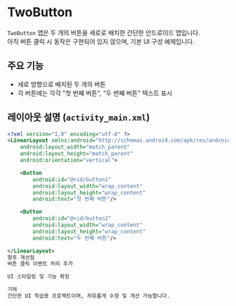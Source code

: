 # TwoButton

`TwoButton` 앱은 두 개의 버튼을 세로로 배치한 간단한 안드로이드 앱입니다.  
아직 버튼 클릭 시 동작은 구현되어 있지 않으며, 기본 UI 구성 예제입니다.

## 주요 기능

- 세로 방향으로 배치된 두 개의 버튼  
- 각 버튼에는 각각 "첫 번째 버튼", "두 번째 버튼" 텍스트 표시  

## 레이아웃 설명 (`activity_main.xml`)

```xml
<?xml version="1.0" encoding="utf-8" ?>
<LinearLayout xmlns:android="http://schemas.android.com/apk/res/android"
    android:layout_width="match_parent"
    android:layout_height="match_parent"
    android:orientation="vertical">

    <Button
        android:id="@+id/button1"
        android:layout_width="wrap_content"
        android:layout_height="wrap_content"
        android:text="첫 번째 버튼"/>

    <Button
        android:id="@+id/button2"
        android:layout_width="wrap_content"
        android:layout_height="wrap_content"
        android:text="두 번째 버튼"/>

</LinearLayout>
향후 개선점
버튼 클릭 이벤트 처리 추가

UI 스타일링 및 기능 확장

기여
간단한 UI 학습용 프로젝트이며, 자유롭게 수정 및 개선 가능합니다.
